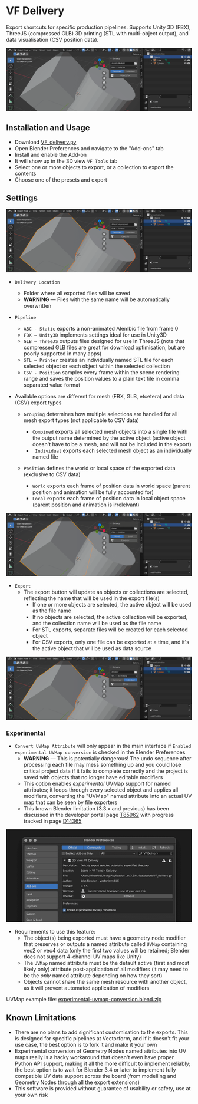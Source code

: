 # VF Delivery

Export shortcuts for specific production pipelines. Supports Unity 3D (FBX), ThreeJS (compressed GLB) 3D printing (STL with multi-object output), and data visualisation (CSV position data).

![screenshot of the Blender 3D view interface with the add-on installed, showing "FBX — Unity3D" selected](images/screenshot-fbx.png)

## Installation and Usage
- Download [VF_delivery.py](https://raw.githubusercontent.com/jeinselenVF/VF-BlenderDelivery/main/VF_delivery.py)
- Open Blender Preferences and navigate to the "Add-ons" tab
- Install and enable the Add-on
- It will show up in the 3D view `VF Tools` tab
- Select one or more objects to export, or a collection to export the contents
- Choose one of the presets and export

## Settings

![screenshot of the Blender 3D view interface with the add-on installed, showing "GLB — ThreeJS" selected](images/screenshot-glb.png)

- `Delivery Location`
	- Folder where all exported files will be saved
	- **WARNING** — Files with the same name will be automatically overwritten

- `Pipeline`
	- `ABC - Static` exports a non-animated Alembic file from frame 0
	- `FBX — Unity3D` implements settings ideal for use in Unity3D
	- `GLB — ThreeJS` outputs files designed for use in ThreeJS (note that compressed GLB files are great for download optimisation, but are poorly supported in many apps)
	- `STL — Printer` creates an individually named STL file for each selected object or each object within the selected collection
	- `CSV - Position` samples every frame within the scene rendering range and saves the position values to a plain text file in comma separated value format
- Available options are different for mesh (FBX, GLB, etcetera) and data (CSV) export types
	- `Grouping` determines how multiple selections are handled for all mesh export types (not applicable to CSV data)
		- `Combined` exports all selected mesh objects into a single file with the output name determined by the active object (active object doesn't have to be a mesh, and will not be included in the export)
		- `	Individual` exports each selected mesh object as an individually named file

	- `Position` defines the world or local space of the exported data (exclusive to CSV data)
		- `World` exports each frame of position data in world space (parent position and animation will be fully accounted for)
		- `Local` exports each frame of position data in local object space (parent position and animation is irrelelvant)

![screenshot of the Blender 3D view interface with the add-on installed, showing "CSV — Position" selected](images/screenshot-csv.png)

- `Export`
	- The export button will update as objects or collections are selected, reflecting the name that will be used in the export file(s)
		- If one or more objects are selected, the active object will be used as the file name
		- If no objects are selected, the active collection will be exported, and the collection name will be used as the file name
		- For STL exports, separate files will be created for each selected object
		- For CSV exports, only one file can be exported at a time, and it's the active object that will be used as data source

![screenshot of the Blender 3D view interface with the add-on installed, showing "STL — 3D Printing" selected](images/screenshot-stl.png)

### Experimental

- `Convert UVMap Attribute` will only appear in the main interface if `Enabled experimental UVMap conversion` is checked in the Blender Preferences
	- **WARNING** — This is potentially dangerous! The undo sequence after processing each file may mess something up and you could lose critical project data if it fails to complete correctly and the project is saved with objects that no longer have editable modifiers
	- This option enables _experimental_ UVMap support for named attributes; it loops through every selected object and applies all modifiers, converting the "UVMap" named attribute into an actual UV map that can be seen by file exporters
	- This known Blender limitation (3.3.x and previous) has been discussed in the developer portal page [T85962](https://developer.blender.org/T85962) with progress tracked in page [D14365](https://developer.blender.org/D14365)

![screenshot of the Blender 3D preferences window with the add-on installed and "enable experimental UVMap conversion" checked](images/screenshot-prefs.png)

- Requirements to use this feature:
	- The object(s) being exported must have a geometry node modifier that preserves or outputs a named attribute called `UVMap` containing vec2 or vec4 data (only the first two values will be retained; Blender does not support 4-channel UV maps like Unity)
	- The `UVMap` named attribute must be the default active (first and most likely only) attribute post-application of all modifiers (it may need to be the _only_ named attribute depending on how they sort)
	- Objects cannot share the same mesh resource with another object, as it will prevent automated application of modifiers

UVMap example file: [experimental-uvmap-conversion.blend.zip](https://github.com/jeinselenVF/VF-BlenderDelivery/raw/main/files/experimental-uvmap-conversion.blend.zip)

## Known Limitations

- There are no plans to add significant customisation to the exports. This is designed for specific pipelines at Vectorform, and if it doesn't fit your use case, the best option is to fork it and make it your own
- Experimental conversion of Geometry Nodes named attributes into UV maps really is a hacky workaround that doesn't even have proper Python API support, making it all the more difficult to implement reliably; the best option is to wait for Blender 3.4 or later to implement fully compatible UV data support across the board (from modelling and Geometry Nodes through all the export extensions)
- This software is provided without guarantee of usability or safety, use at your own risk